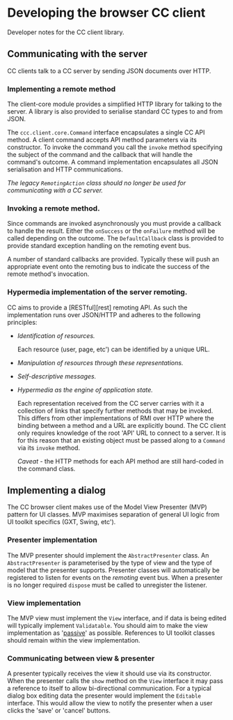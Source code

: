 # Developing the browser CC client
Developer notes for the CC client library.

## Communicating with the server
CC clients talk to a CC server by sending JSON documents over HTTP.


### Implementing a remote method
The client-core module provides a simplified HTTP library for talking to the server. A library is also provided to serialise standard CC types to and from JSON.

The `ccc.client.core.Command` interface encapsulates a single CC API method. A client command accepts API method parameters via its constructor. To invoke the command you call the `invoke` method specifying the subject of the command and the callback that will handle the command's outcome. A command implementation encapsulates all JSON serialisation and HTTP communications.

_The legacy `RemotingAction` class should no longer be used for communicating with a CC server._


### Invoking a remote method.
Since commands are invoked asynchronously you must provide a callback to handle the result. Either the `onSuccess` or the `onFailure` method will be called depending on the outcome. The `DefaultCallback` class is provided to provide standard exception handling on the remoting event bus.

A number of standard callbacks are provided. Typically these will push an appropriate event onto the remoting bus to indicate the success of the remote method's invocation.


### Hypermedia implementation of the server remoting.
CC aims to provide a [RESTful][rest] remoting API. As such the implementation runs over JSON/HTTP and adheres to the following principles:

* _Identification of resources._

  Each resource (user, page, etc') can be identified by a unique URL.

* _Manipulation of resources through these representations._
* _Self-descriptive messages._
* _Hypermedia as the engine of application state._

  Each representation received from the CC server carries with it a collection of links that specify further methods that may be invoked. This differs from other implementations of RMI over HTTP where the binding between a method and a URL are explicitly bound. The CC client only requires knowledge of the root 'API' URL to connect to a server. It is for this reason that an existing object must be passed along to a `Command` via its `invoke` method.

  _Caveat_ - the HTTP methods for each API method are still hard-coded in the command class.


## Implementing a dialog
The CC browser client makes use of the Model View Presenter (MVP) pattern for UI classes. MVP maximises separation of general UI logic from UI toolkit specifics (GXT, Swing, etc').


### Presenter implementation
The MVP presenter should implement the `AbstractPresenter` class. An `AbstractPresenter` is parameterised by the type of view and the type of model that the presenter supports. Presenter classes will automatically be registered to listen for events on the _remoting_ event bus. When a presenter is no longer required `dispose` must be called to unregister the listener.


### View implementation
The MVP view must implement the `View` interface, and if data is being edited will typically implement `Validatable`. You should aim to make the view implementation as '[passive][passive]' as possible. References to UI toolkit classes should remain within the view implementation.


### Communicating between view & presenter
A presenter typically receives the view it should use via its constructor. When the presenter calls the `show` method on the `View` interface it may pass a reference to itself to allow bi-directional communication. For a typical dialog box editing data the presenter would implement the `Editable` interface. This would allow the view to notify the presenter when a user clicks the 'save' or 'cancel' buttons.





[passive]: http://martinfowler.com/eaaDev/PassiveScreen.html "Passive View Pattern"